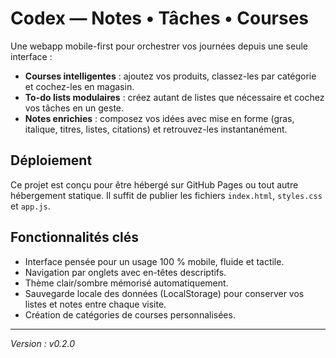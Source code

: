 # Codex — Notes • Tâches • Courses

Une webapp mobile-first pour orchestrer vos journées depuis une seule interface :

- **Courses intelligentes** : ajoutez vos produits, classez-les par catégorie et cochez-les en magasin.
- **To-do lists modulaires** : créez autant de listes que nécessaire et cochez vos tâches en un geste.
- **Notes enrichies** : composez vos idées avec mise en forme (gras, italique, titres, listes, citations) et retrouvez-les instantanément.

## Déploiement

Ce projet est conçu pour être hébergé sur GitHub Pages ou tout autre hébergement statique. Il suffit de publier les fichiers `index.html`, `styles.css` et `app.js`.

## Fonctionnalités clés

- Interface pensée pour un usage 100 % mobile, fluide et tactile.
- Navigation par onglets avec en-têtes descriptifs.
- Thème clair/sombre mémorisé automatiquement.
- Sauvegarde locale des données (LocalStorage) pour conserver vos listes et notes entre chaque visite.
- Création de catégories de courses personnalisées.

---
_Version : v0.2.0_
